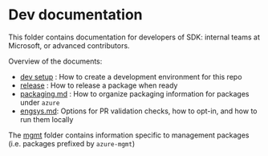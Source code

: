 # Dev documentation

This folder contains documentation for developers of SDK: internal teams at Microsoft, or advanced contributors.

Overview of the documents:
- [dev setup](https://github.com/Azure/azure-sdk-for-python/blob/main/doc/dev/dev_setup.md) : How to create a development environment for this repo
- [release](https://github.com/Azure/azure-sdk-for-python/blob/main/doc/dev/release.md) : How to release a package when ready
- [packaging.md](https://github.com/Azure/azure-sdk-for-python/blob/main/doc/dev/packaging.md) : How to organize packaging information for packages under `azure`
- [engsys.md](https://github.com/Azure/azure-sdk-for-python/blob/main/doc/eng_sys_checks.md): Options for PR validation checks, how to opt-in, and how to run them locally

The [mgmt](https://github.com/Azure/azure-sdk-for-python/blob/main/doc/dev/mgmt) folder contains information specific to management packages (i.e. packages prefixed by `azure-mgmt`)

